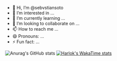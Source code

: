 - 👋 Hi, I’m @sebvstiansoto
- 👀 I’m interested in ...
- 🌱 I’m currently learning ...
- 💞️ I’m looking to collaborate on ...
- 📫 How to reach me ...
- 😄 Pronouns: ...
- ⚡ Fun fact: ...


![Anurag's GitHub stats](https://github-readme-stats.vercel.app/api?username=sebvstiansoto&show_icons=true&theme=dracula)
[![Harlok's WakaTime stats](https://github-readme-stats.vercel.app/api/wakatime?username=sebvstiansoto)](https://github.com/anuraghazra/github-readme-stats)
<!---
sebvstiansoto/sebvstiansoto is a ✨ special ✨ repository because its `README.md` (this file) appears on your GitHub profile.
You can click the Preview link to take a look at your changes.
--->
